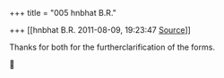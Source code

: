 +++
title = "005 hnbhat B.R."

+++
[[hnbhat B.R.	2011-08-09, 19:23:47 [Source](https://groups.google.com/g/samskrita/c/r3GaNeQWiew)]]



Thanks for both for the furtherclarification of the forms.



